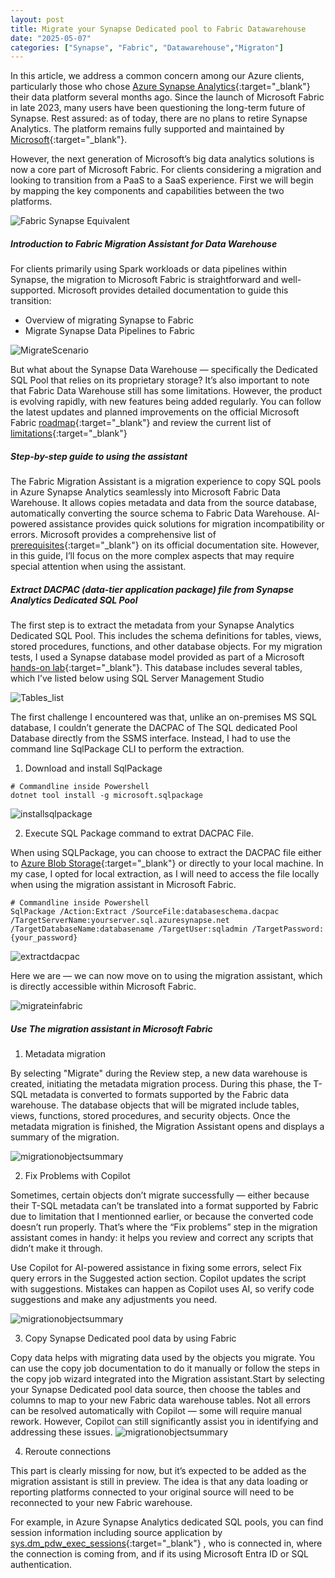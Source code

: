 ```yaml
---
layout: post
title: Migrate your Synapse Dedicated pool to Fabric Datawarehouse
date: "2025-05-07"
categories: ["Synapse", "Fabric", "Datawarehouse","Migraton"]
---
```

In this article, we address a common concern among our Azure clients, particularly those who chose [Azure Synapse Analytics](https://learn.microsoft.com/en-us/azure/synapse-analytics/overview-what-is){:target="_blank"} their data platform several months ago. Since the launch of Microsoft Fabric in late 2023, many users have been questioning the long-term future of Synapse.
Rest assured: as of today, there are no plans to retire Synapse Analytics. The platform remains fully supported and maintained by [Microsoft](https://blog.fabric.microsoft.com/en-us/blog/microsoft-fabric-explained-for-existing-synapse-users/){:target="_blank"}.

However, the next generation of Microsoft’s big data analytics solutions is now a core part of Microsoft Fabric. For clients considering a migration and looking to transition from a PaaS to a SaaS experience.
First we will begin by mapping the key components and capabilities between the two platforms.

![Fabric Synapse Equivalent](/assets/images/synapse-fabric.jpg)

##### Introduction to Fabric Migration Assistant for Data Warehouse

For clients primarily using Spark workloads or data pipelines within Synapse, the migration to Microsoft Fabric is straightforward and well-supported. Microsoft provides detailed documentation to guide this transition:

-	Overview of migrating Synapse to Fabric
-   Migrate Synapse Data Pipelines to Fabric

![MigrateScenario](https://github.com/marc-hadjeje/marc-hadjeje.github.io/blob/main/assets/images/migration-scenariosspark.png?raw=true)

But what about the Synapse Data Warehouse — specifically the Dedicated SQL Pool that relies on its proprietary storage? It’s also important to note that Fabric Data Warehouse still has some limitations. However, the product is evolving rapidly, with new features being added regularly. You can follow the latest updates and planned improvements on the official Microsoft Fabric [roadmap](https://learn.microsoft.com/en-us/fabric/release-plan/data-warehouse){:target="_blank"} and review the current list of [limitations](https://learn.microsoft.com/en-us/fabric/data-warehouse/limitations){:target="_blank"}

##### Step-by-step guide to using the assistant

The Fabric Migration Assistant is a migration experience to copy SQL pools in Azure Synapse Analytics seamlessly into Microsoft Fabric Data Warehouse.
It allows copies metadata and data from the source database, automatically converting the source schema to Fabric Data Warehouse. AI-powered assistance provides quick solutions for migration incompatibility or errors.
Microsoft provides a comprehensive list of [prerequisites](https://learn.microsoft.com/en-us/fabric/data-warehouse/migrate-with-migration-assistant#prerequisites){:target="_blank"} on its official documentation site. However, in this guide, I’ll focus on the more complex aspects that may require special attention when using the assistant.

##### Extract DACPAC (data-tier application package) file from Synapse Analytics Dedicated SQL Pool

The first step is to extract the metadata from your Synapse Analytics Dedicated SQL Pool. This includes the schema definitions for tables, views, stored procedures, functions, and other database objects.
For my migration tests, I used a Synapse database model provided as part of a Microsoft [hands-on lab](https://github.com/solliancenet/MCW-Azure-Synapse-Analytics/blob/master/Hands-on%20lab/HOL%20step-by%20step%20-%20Azure%20Synapse%20Analytics%20end-to-end%20solution.md){:target="_blank"}. This database includes several tables, which I’ve listed below using SQL Server Management Studio

![Tables_list](https://github.com/marc-hadjeje/marc-hadjeje.github.io/blob/main/assets/images/Listoftables.jpg?raw=true)

The first challenge I encountered was that, unlike an on-premises MS SQL database, I couldn’t generate the DACPAC of The SQL dedicated Pool Database directly from the SSMS interface. Instead, I had to use the command line SqlPackage CLI to perform the extraction.

1.	Download and install SqlPackage

```
# Commandline inside Powershell
dotnet tool install -g microsoft.sqlpackage
```

![installsqlpackage](https://github.com/marc-hadjeje/marc-hadjeje.github.io/blob/main/assets/images/installsqlpackage.png?raw=true)

2.	Execute SQL Package command to extrat DACPAC File.

When using SQLPackage, you can choose to extract the DACPAC file either to [Azure Blob Storage](https://learn.microsoft.com/en-us/sql/tools/sqlpackage/sqlpackage-for-azure-synapse-analytics?view=sql-server-ver16#example){:target="_blank"} or directly to your local machine. In my case, I opted for local extraction, as I will need to access the file locally when using the migration assistant in Microsoft Fabric.
```
# Commandline inside Powershell
SqlPackage /Action:Extract /SourceFile:databaseschema.dacpac /TargetServerName:yourserver.sql.azuresynapse.net /TargetDatabaseName:databasename /TargetUser:sqladmin /TargetPassword:{your_password} 
```
![extractdacpac](https://github.com/marc-hadjeje/marc-hadjeje.github.io/blob/main/assets/images/extractdacsql.png?raw=true)

Here we are — we can now move on to using the migration assistant, which is directly accessible within Microsoft Fabric.

![migrateinfabric](https://github.com/marc-hadjeje/marc-hadjeje.github.io/blob/main/assets/images/migrateinfabric.jpg?raw=true)

##### Use The migration assistant in Microsoft Fabric 

1.	Metadata migration


By selecting "Migrate" during the Review step, a new data warehouse is created, initiating the metadata migration process. During this phase, the T-SQL metadata is converted to formats supported by the Fabric data warehouse. The database objects that will be migrated include tables, views, functions, stored procedures, and security objects. Once the metadata migration is finished, the Migration Assistant opens and displays a summary of the migration.

![migrationobjectsummary](https://github.com/marc-hadjeje/marc-hadjeje.github.io/blob/main/assets/images/migratedobjectjpg.jpg?raw=true)

2.	Fix Problems with Copilot

Sometimes, certain objects don’t migrate successfully — either because their T-SQL metadata can’t be translated into a format supported by Fabric due to limitation that I mentionned earlier, or because the converted code doesn’t run properly. That’s where the “Fix problems” step in the migration assistant comes in handy: it helps you review and correct any scripts that didn’t make it through.

Use Copilot for AI-powered assistance in fixing some errors, select Fix query errors in the Suggested action section. Copilot updates the script with suggestions. Mistakes can happen as Copilot uses AI, so verify code suggestions and make any adjustments you need.

![migrationobjectsummary](https://github.com/marc-hadjeje/marc-hadjeje.github.io/blob/main/assets/images/fixthepb.png?raw=true)

3.	Copy Synapse Dedicated pool data by using Fabric 

Copy data helps with migrating data used by the objects you migrate. You can use the copy job documentation to do it manually or follow the steps in the copy job wizard integrated into the Migration assistant.Start by selecting your Synapse Dedicated pool data source, then choose the tables and columns to map to your new Fabric data warehouse tables.
Not all errors can be resolved automatically with Copilot — some will require manual rework. However, Copilot can still significantly assist you in identifying and addressing these issues.
![migrationobjectsummary](https://github.com/marc-hadjeje/marc-hadjeje.github.io/blob/main/assets/images/mappingtable.png?raw=true)


4.	Reroute connections

This part is clearly missing for now, but it’s expected to be added as the migration assistant is still in preview. The idea is that any data loading or reporting platforms connected to your original source will need to be reconnected to your new Fabric warehouse.

For example, in Azure Synapse Analytics dedicated SQL pools, you can find session information including source application by [sys.dm_pdw_exec_sessions](https://learn.microsoft.com/en-us/sql/relational-databases/system-dynamic-management-views/sys-dm-pdw-exec-sessions-transact-sql?view=aps-pdw-2016-au7){:target="_blank"} , who is connected in, where the connection is coming from, and if its using Microsoft Entra ID or SQL authentication.